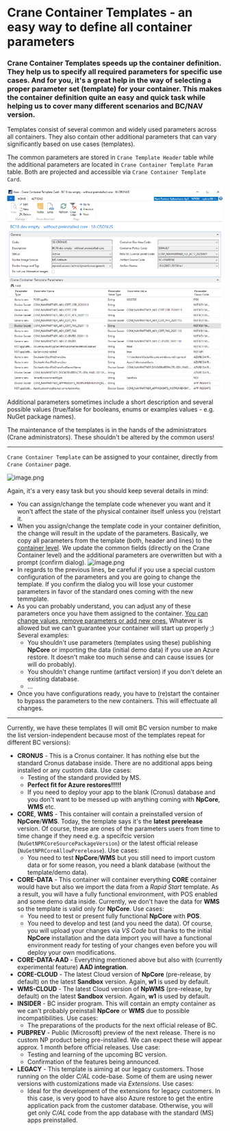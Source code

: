 # **Crane Container Templates** - an easy way to define all container parameters

### **Crane Container Templates** speeds up the container definition. They help us to specify all required parameters for specific use cases. And for you, it's a great help in the way of selecting a proper parameter set (template) for your container. This makes the container definition quite an easy and quick task while helping us to cover many different scenarios and BC/NAV version.   

Templates consist of several common and widely used parameters across all containers. They also contain other additional parameters that can vary significantly based on use cases (templates).

The common parameters are stored in ```Crane Template Header``` table while the additional parameters are located in ```Crane Container Template Param``` table. Both are projected and accessible via ```Crane Container Template Card```.

![image.png](../../.attachments/image-65f851bb-72a1-4384-89c9-dc36db69afe0.png)

Additional parameters sometimes include a short description and several possible values (true/false for booleans, enums or examples values - e.g. NuGet package names).

The maintenance of the templates is in the hands of the administrators (Crane administrators). These shouldn't be altered by the common users!

---

```Crane Container Template``` can be assigned to your container, directly from ```Crane Container``` page. 

![image.png](../../.attachments/image-9174820c-3f90-4b12-acb3-d7b742e0c884.png) 

Again, it's a very easy task but you should keep several details in mind:
 - You can assign/change the template code whenever you want and it won't affect the state of the physical container itself unless you (re)start it.
 - When you assign/change the template code in your container definition, the change will result in the update of the parameters. Basically, we copy all parameters from the template (both, header and lines) to the [container level](./Crane-Container-Parameters). We update the common fields (directly on the Crane Container level) and the additional parameters are overwritten but with a prompt (confirm dialog).
   ![image.png](../../.attachments/image-86e3e1d5-bfde-4976-bf00-fa584e42f22e.png)
 - In regards to the previous lines, be careful if you use a special custom configuration of the parameters and you are going to change the template. If you confirm the dialog you will lose your customer parameters in favor of the standard ones coming with the new temmplate.
 - As you can probably understand, you can adjust any of these parameters once you have them assigned to the container. [You can change values, remove parameters or add new ones.](./Crane-Container-Parameters) Whatever is allowed but we can't guarantee your container will start up properly ;) Several examples:
   - You shouldn't use parameters (templates using these) publishing **NpCore** or importing the data (initial demo data) if you use an Azure restore. It doesn't make too much sense and can cause issues (or will do probably).
   - You shouldn't change runtime (artifact version) if you don't delete an existing database.
   - ...
 - Once you have configurations ready, you have to (re)start the container to bypass the parameters to the new containers. This will effectuate all changes.

---

Currently, we have these templates (I will omit BC version number to make the list version-independent because most of the templates repeat for different BC versions):
 - **CRONUS** - This is a Cronus container. It has nothing else but the standard Cronus database inside. There are no additional apps being installed or any custom data. Use cases:
   - Testing of the standard provided by MS.
   - **Perfect fit for Azure restores!!!!!**
   - If you need to deploy your app to the blank (Cronus) database and you don't want to be messed up with anything coming with **NpCore**, **WMS** etc.
 - **CORE**, **WMS** - This container will contain a preinstalled version of **NpCore**/**WMS**. Today, the template says it's the **latest prerelease** version. Of course, these are ones of the parameters users from time to time change if they need e.g. a specifcic version (```NuGetNPRCoreSourcePackageVersion```) or the latest official release (```NuGetNPRCoreAllowPrerelease```). Use cases:
   - You need to test **NpCore**/**WMS** but you still need to import custom data or for some reason, you need a blank database (without the template/demo data).
 - **CORE-DATA** - This container will container everything **CORE** container would have but also we import the data from a *Rapid Start* template. As a result, you will have a fully functional environment, with POS enabled and some demo data inside. Currently, we don't have the data for **WMS** so the template is valid only for **NpCore**. Use cases:
   - You need to test or present fully functional **NpCore** with **POS**.
   - You need to develop and test (and you need the data). Of course, you will upload your changes via *VS Code* but thanks to the initial **NpCore** installation and the data import you will have a functional environment ready for testing of your changes even before you will deploy your own modifications.
 - **CORE-DATA-AAD** - Everything mentioned above but also with (currently experimental feature) **AAD integration**.
 - **CORE-CLOUD** - The latest Cloud version of **NpCore** (pre-release, by default) on the latest **Sandbox** version. Again, **w1** is used by default.
 - **WMS-CLOUD** - The latest Cloud version of **NpWMS** (pre-release, by default) on the latest **Sandbox** version. Again, **w1** is used by default.
 - **INSIDER** - BC insider program. This will contain an empty container as we can't probably preinstall **NpCore** or **WMS** due to possible incompatibilities. Use cases:
   - The preparations of the products for the next official release of BC.
 - **PUBPREV** - Public (Microsoft) preview of the next release. There is no custom NP product being pre-installed. We can expect these will appear approx. 1 month before official releases. Use case:
   - Testing and learning of the upcoming BC version. 
   - Confirmation of the features being announced.
 - **LEGACY** - This template is aiming at our legacy customers. Those running on the older *C/AL* code-base. Some of them are using newer versions with customizations made via *Extensions*. Use cases:
   - Ideal for the development of the extensions for legacy customers. In this case, is very good to have also Azure restore to get the entire application pack from the customer database. Otherwise, you will get only *C/AL* code from the app database with the standard (MS) apps preinstalled.
